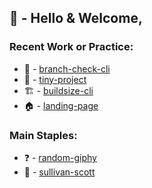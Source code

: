 ## 👋 - Hello & Welcome,

### Recent Work or Practice:

- 🌿 - [branch-check-cli](https://github.com/ssulivan11/branch-check-cli)
- 🐁 - [tiny-project](https://github.com/ssulivan11/tiny-project)
- 🏗️ - [buildsize-cli](https://github.com/ssulivan11/buildsize-cli)
- 🏠 - [landing-page](https://github.com/ssulivan11/landing-page)

### Main Staples:

- ❓ - [random-giphy](https://github.com/ssulivan11/random-giphy)
- 👨 - [sullivan-scott](https://github.com/ssulivan11/sullivan-scott)
